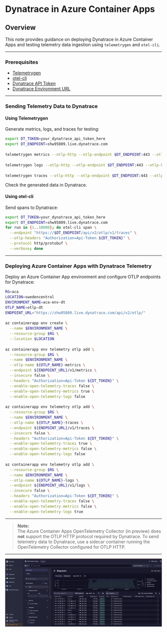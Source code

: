 # Dynatrace in Azure Container Apps

## Overview

This note provides guidance on deploying Dynatrace in Azure Container Apps and testing telemetry data ingestion using `telemetrygen` and `otel-cli`.

---

### Prerequisites

- [Telemetrygen](https://github.com/open-telemetry/opentelemetry-collector-contrib/tree/main/cmd/telemetrygen)
- [otel-cli](https://github.com/equinix-labs/otel-cli)
- [Dynatrace API Token](https://dt-url.net/DTAPIToken)
- [Dynatrace Environment URL](https://dt-url.net/DTEndpoint)

---

### Sending Telemetry Data to Dynatrace

#### Using Telemetrygen

Generate metrics, logs, and traces for testing:

```sh
export DT_TOKEN=your_dynatrace_api_token_here
export DT_ENDPOINT=shw95809.live.dynatrace.com

telemetrygen metrics --otlp-http --otlp-endpoint $DT_ENDPOINT:443 --otlp-http-url-path "/api/v2/otlp/v1/metrics" --otlp-header "authorization=Api-Token $DT_TOKEN" --duration 600s

telemetrygen logs --otlp-http --otlp-endpoint $DT_ENDPOINT:443 --otlp-http-url-path "/api/v2/otlp/v1/logs" --otlp-header "authorization=Api-Token $DT_TOKEN" --duration 600s

telemetrygen traces --otlp-http --otlp-endpoint $DT_ENDPOINT:443 --otlp-http-url-path "/api/v2/otlp/v1/traces" --otlp-header "authorization=Api-Token $DT_TOKEN" --duration 600s
```

Check the generated data in Dynatrace.

#### Using otel-cli

Send spans to Dynatrace:

```sh
export DT_TOKEN=your_dynatrace_api_token_here
export DT_ENDPOINT=shw95809.live.dynatrace.com
for run in {1..10000}; do otel-cli span \
  --endpoint "https://$DT_ENDPOINT/api/v2/otlp/v1/traces" \
  --otlp-headers "Authorization=Api-Token ${DT_TOKEN}" \
  --protocol http/protobuf \
  --verbose; done
```

---

### Deploying Azure Container Apps with Dynatrace Telemetry

Deploy an Azure Container App environment and configure OTLP endpoints for Dynatrace:

```sh
RG=aca
LOCATION=swedencentral
ENVIRONMENT_NAME=aca-env-dt
OTLP_NAME=otlp-dt
ENDPOINT_URL="https://shw95809.live.dynatrace.com/api/v2/otlp/"

az containerapp env create \
  --name $ENVIRONMENT_NAME \
  --resource-group $RG \
  --location $LOCATION

az containerapp env telemetry otlp add \
  --resource-group $RG \
  --name $ENVIRONMENT_NAME \
  --otlp-name ${OTLP_NAME}-metrics \
  --endpoint ${ENDPOINT_URL}/v1/metrics \
  --insecure false \
  --headers "Authorization=Api-Token ${DT_TOKEN}" \
  --enable-open-telemetry-traces false \
  --enable-open-telemetry-metrics true \
  --enable-open-telemetry-logs false

az containerapp env telemetry otlp add \
  --resource-group $RG \
  --name $ENVIRONMENT_NAME \
  --otlp-name ${OTLP_NAME}-traces \
  --endpoint ${ENDPOINT_URL}/v1/traces \
  --insecure false \
  --headers "Authorization=Api-Token ${DT_TOKEN}" \
  --enable-open-telemetry-traces true \
  --enable-open-telemetry-metrics false \
  --enable-open-telemetry-logs false

az containerapp env telemetry otlp add \
  --resource-group $RG \
  --name $ENVIRONMENT_NAME \
  --otlp-name ${OTLP_NAME}-logs \
  --endpoint ${ENDPOINT_URL}/v1/logs \
  --insecure false \
  --headers "Authorization=Api-Token ${DT_TOKEN}" \
  --enable-open-telemetry-traces false \
  --enable-open-telemetry-metrics false \
  --enable-open-telemetry-logs true
```

---

> **Note:**  
> The Azure Container Apps OpenTelemetry Collector (in preview) does **not** support the OTLP HTTP protocol required by Dynatrace. To send telemetry data to Dynatrace, use a sidecar container running the OpenTelemetry Collector configured for OTLP HTTP.

---

![Dynatrace Example](image.png)